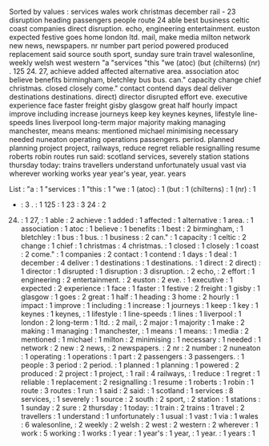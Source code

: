 Sorted by values :
services wales work christmas december rail - 23 disruption heading passengers people route 24 able best business celtic coast companies direct disruption. echo, engineering entertainment. euston expected festive goes home london ltd. mail, make media milton network new news, newspapers. nr number part period powered produced replacement said source south sport, sunday sure train travel walesonline, weekly welsh west western "a "services "this "we (atoc) (but (chilterns) (nr) . 125 24. 27, achieve added affected alternative area. association atoc believe benefits birmingham, bletchley bus bus. can." capacity change chief christmas. closed closely come." contact contend days deal deliver destinations destinations. direct) director disrupted effort eve. executive experience face faster freight gisby glasgow great half hourly impact improve including increase journeys keep key keynes keynes, lifestyle line-speeds lines liverpool long-term major majority making managing manchester, means means: mentioned michael minimising necessary needed nuneaton operating operations passengers. period. planned planning project project, railways, reduce regret reliable resignalling resume roberts robin routes run said: scotland services, severely station stations thursday today: trains travellers understand unfortunately usual vast via wherever working works year year's year, year. years 

List :
"a : 1
"services : 1
"this : 1
"we : 1
(atoc) : 1
(but : 1
(chilterns) : 1
(nr) : 1
- : 3
. : 1
125 : 1
23 : 3
24 : 2
24. : 1
27, : 1
able : 2
achieve : 1
added : 1
affected : 1
alternative : 1
area. : 1
association : 1
atoc : 1
believe : 1
benefits : 1
best : 2
birmingham, : 1
bletchley : 1
bus : 1
bus. : 1
business : 2
can." : 1
capacity : 1
celtic : 2
change : 1
chief : 1
christmas : 4
christmas. : 1
closed : 1
closely : 1
coast : 2
come." : 1
companies : 2
contact : 1
contend : 1
days : 1
deal : 1
december : 4
deliver : 1
destinations : 1
destinations. : 1
direct : 2
direct) : 1
director : 1
disrupted : 1
disruption : 3
disruption. : 2
echo, : 2
effort : 1
engineering : 2
entertainment. : 2
euston : 2
eve. : 1
executive : 1
expected : 2
experience : 1
face : 1
faster : 1
festive : 2
freight : 1
gisby : 1
glasgow : 1
goes : 2
great : 1
half : 1
heading : 3
home : 2
hourly : 1
impact : 1
improve : 1
including : 1
increase : 1
journeys : 1
keep : 1
key : 1
keynes : 1
keynes, : 1
lifestyle : 1
line-speeds : 1
lines : 1
liverpool : 1
london : 2
long-term : 1
ltd. : 2
mail, : 2
major : 1
majority : 1
make : 2
making : 1
managing : 1
manchester, : 1
means : 1
means: : 1
media : 2
mentioned : 1
michael : 1
milton : 2
minimising : 1
necessary : 1
needed : 1
network : 2
new : 2
news, : 2
newspapers. : 2
nr : 2
number : 2
nuneaton : 1
operating : 1
operations : 1
part : 2
passengers : 3
passengers. : 1
people : 3
period : 2
period. : 1
planned : 1
planning : 1
powered : 2
produced : 2
project : 1
project, : 1
rail : 4
railways, : 1
reduce : 1
regret : 1
reliable : 1
replacement : 2
resignalling : 1
resume : 1
roberts : 1
robin : 1
route : 3
routes : 1
run : 1
said : 2
said: : 1
scotland : 1
services : 8
services, : 1
severely : 1
source : 2
south : 2
sport, : 2
station : 1
stations : 1
sunday : 2
sure : 2
thursday : 1
today: : 1
train : 2
trains : 1
travel : 2
travellers : 1
understand : 1
unfortunately : 1
usual : 1
vast : 1
via : 1
wales : 6
walesonline, : 2
weekly : 2
welsh : 2
west : 2
western : 2
wherever : 1
work : 5
working : 1
works : 1
year : 1
year's : 1
year, : 1
year. : 1
years : 1
